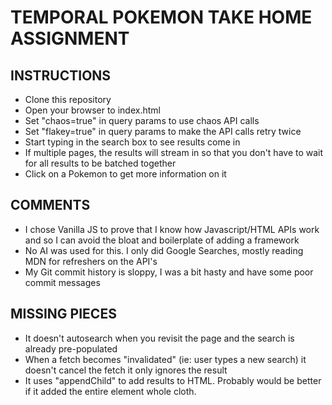 # TEMPORAL POKEMON TAKE HOME ASSIGNMENT

## INSTRUCTIONS
* Clone this repository
* Open your browser to index.html
* Set "chaos=true" in query params to use chaos API calls
* Set "flakey=true" in query params to make the API calls retry twice
* Start typing in the search box to see results come in
* If multiple pages, the results will stream in so that you don't have to wait for all results to be batched together
* Click on a Pokemon to get more information on it

## COMMENTS
* I chose Vanilla JS to prove that I know how Javascript/HTML APIs work and 
  so I can avoid the bloat and boilerplate of adding a framework
* No AI was used for this. I only did Google Searches, mostly reading MDN for refreshers on the API's
* My Git commit history is sloppy, I was a bit hasty and have some poor commit messages

## MISSING PIECES
* It doesn't autosearch when you revisit the page and the search is already pre-populated
* When a fetch becomes "invalidated" (ie: user types a new search) it doesn't cancel the fetch
  it only ignores the result
* It uses "appendChild" to add results to HTML. Probably would be better if it added the entire element
  whole cloth.
